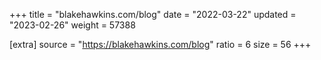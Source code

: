 +++
title = "blakehawkins.com/blog"
date = "2022-03-22"
updated = "2023-02-26"
weight = 57388

[extra]
source = "https://blakehawkins.com/blog"
ratio = 6
size = 56
+++
